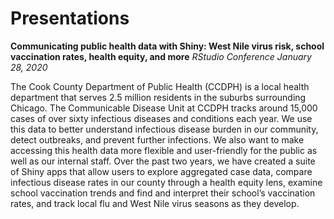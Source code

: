 # Presentations

**Communicating public health data with Shiny: West Nile virus risk, school vaccination rates, health equity, and more**
*RStudio Conference January 28, 2020*

The Cook County Department of Public Health (CCDPH) is a local health department that serves 2.5 million residents in the suburbs surrounding Chicago. The Communicable Disease Unit at CCDPH tracks around 15,000 cases of over sixty infectious diseases and conditions each year. We use this data to better understand infectious disease burden in our community, detect outbreaks, and prevent further infections. We also want to make accessing this health data more flexible and user-friendly for the public as well as our internal staff. Over the past two years, we have created a suite of Shiny apps that allow users to explore aggregated case data, compare infectious disease rates in our county through a health equity lens, examine school vaccination trends and find and interpret their school’s vaccination rates, and track local flu and West Nile virus seasons as they develop.

